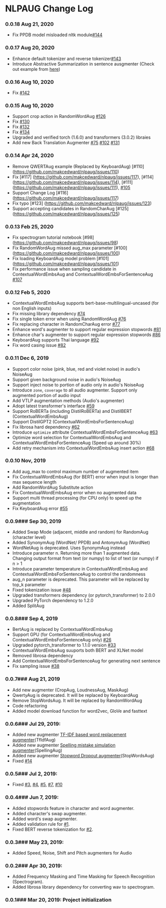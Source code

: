 NLPAUG Change Log
================

### 0.0.18 Aug 21, 2020
*   Fix PPDB model misloaded nltk module[#144](https://github.com/makcedward/nlpaug/issues/144)

### 0.0.17 Aug 20, 2020
*   Enhance default tokenizer and reverse tokenizer[#143](https://github.com/makcedward/nlpaug/issues/143)
*   Introduce Abstractive Summarization in sentence ausgmenter (Check out example from [here](https://github.com/makcedward/nlpaug/blob/master/example/textual_augmenter.ipynb))

### 0.0.16 Aug 10, 2020
*   Fix [#142](https://github.com/makcedward/nlpaug/issues/142)

### 0.0.15 Aug 10, 2020
*   Support crop action in RandomWordAug [#126](https://github.com/makcedward/nlpaug/issues/126)
*   Fix [#130](https://github.com/makcedward/nlpaug/issues/130)
*   Fix [#132](https://github.com/makcedward/nlpaug/issues/132)
*   Fix [#134](https://github.com/makcedward/nlpaug/issues/134)
*   Upgraded and verified torch (1.6.0) and transformers (3.0.2) libraies
*   Add new Back Translation Augmenter [#75](https://github.com/makcedward/nlpaug/issues/75) [#102](https://github.com/makcedward/nlpaug/issues/102) [#131](https://github.com/makcedward/nlpaug/issues/131)

### 0.0.14 Apr 24, 2020
*   Remove QWERTAug example (Replaced by KeyboardAug) [#110] (https://github.com/makcedward/nlpaug/issues/110)
*   Fix [#117] (https://github.com/makcedward/nlpaug/issues/117), [#114] (https://github.com/makcedward/nlpaug/issues/114), [#111] (https://github.com/makcedward/nlpaug/issues/111),  [#105](https://github.com/makcedward/nlpaug/issues/105)
*   Support Change Log [#116] (https://github.com/makcedward/nlpaug/issues/117)
*   Fix typo [#123] (https://github.com/makcedward/nlpaug/issues/123)
*   Support accepting candidates in RandomCharAug [#125] (https://github.com/makcedward/nlpaug/issues/125)

### 0.0.13 Feb 25, 2020
*   Fix spectrogram tutorial notebook [#98] (https://github.com/makcedward/nlpaug/issues/98)
*   Fix RandomWordAug missed aug_max parameter [#100] (https://github.com/makcedward/nlpaug/issues/100)
*   Fix loading KeyboardAug model problem [#101] (https://github.com/makcedward/nlpaug/issues/101)
*   Fix performance issue when sampling candidate in ContextualWordEmbsAug and ContextualWordEmbsForSentenceAug [#107](https://github.com/makcedward/nlpaug/issues/107)

### 0.0.12 Feb 5, 2020
*   ContextualWordEmbsAug supports bert-base-multilingual-uncased (for non English inputs)
*   Fix missing library dependency [#74](https://github.com/makcedward/nlpaug/issues/74)
*   Fix single token error when using RandomWordAug [#76](https://github.com/makcedward/nlpaug/issues/76)
*   Fix replacing character in RandomCharAug error [#77](https://github.com/makcedward/nlpaug/issues/77)
*   Enhance word's augmenter to support regular expression stopwords [#81](https://github.com/makcedward/nlpaug/issues/81)
*   Enhance char's augmenter to support regular expression stopwords [#86](https://github.com/makcedward/nlpaug/issues/86)
*   KeyboardAug supports Thai language [#92](https://github.com/makcedward/nlpaug/pull/92)
*   Fix word casing issue [#82](https://github.com/makcedward/nlpaug/issues/82)

### 0.0.11 Dec 6, 2019
*   Support color noise (pink, blue, red and violet noise) in audio's NoiseAug
*   Support given background noise in audio's NoiseAug
*   Support inject noise to portion of audio only in audio's NoiseAug
*   Introduce `zone`, `coverage` to all audio augmenter. Support only augmented portion of audio input
*   Add VTLP augmentation methods (Audio's augmenter)
*   Adopt latest transformer's interface [#59](https://github.com/makcedward/nlpaug/pull/59)
*   Support RoBERTa (including DistilRoBERTa) and DistilBERT (ContextualWordEmbsAug)
*   Support DistilGPT2 (ContextualWordEmbsForSentenceAug)
*   Fix librosa hard dependency [#62](https://github.com/makcedward/nlpaug/issues/62)
*   Introduce `optimize` attribute ContextualWordEmbsForSentenceAug [#63](https://github.com/makcedward/nlpaug/pull/63)
*   Optimize word selection for ContextualWordEmbsAug and ContextualWordEmbsForSentenceAug (Speed up around 30%)
*   Add retry mechanism into ContextualWordEmbsAug insert action [#68](https://github.com/makcedward/nlpaug/issues/68)

### 0.0.10 Nov, 2019
*   Add aug_max to control maximum number of augmented item
*   Fix ContextualWordEmbsAug (for BERT) error when input is longer than max sequence length
*   Add RandomWordAug Substitute action
*	Fix ContextualWordEmbsAug error when no augmented data
*   Support multi thread processing (for CPU only) to speed up the augmentation
*   Fix KeyboardAug error [#55](https://github.com/makcedward/nlpaug/issues/55)

### 0.0.9###  Sep 30, 2019
*   Added Swap Mode (adjacent, middle and random) for RandomAug (character level)
*   Added SynonymAug (WordNet/ PPDB) and AntonymAug (WordNet)
*   WordNetAug is deprecated. Uses SynonymAug instead
*   Introduce parameter n. Returning more than 1 augmented data. Changing output format from text (or numpy) to list of text (or numpy) if n > 1
*   Introduce parameter temperature in ContextualWordEmbsAug and ContextualWordEmbsForSentenceAug to control the randomness
*   aug_n parameter is deprecated. This parameter will be replaced by top_k parameter
*   Fixed tokenization issue  [#48](https://github.com/makcedward/nlpaug/issues/48)
*   Upgraded transformers dependency (or pytorch_transformer) to 2.0.0
*   Upgraded PyTorch dependency to 1.2.0
*   Added SplitAug

### 0.0.8###  Sep 4, 2019
*   BertAug is replaced by ContextualWordEmbsAug
*   Support GPU (for ContextualWordEmbsAug and ContextualWordEmbsForSentenceAug only) [#26](https://github.com/makcedward/nlpaug/issues/26)
*   Upgraded pytorch_transformer to 1.1.0 version [#33](https://github.com/makcedward/nlpaug/issues/33)
*   ContextualWordEmbsAug suuports both BERT and XLNet model
*   Removed librosa dependency
*   Add ContextualWordEmbsForSentenceAug for generating next sentence
*   Fix sampling issue [#38](https://github.com/makcedward/nlpaug/issues/38)

### 0.0.7###  Aug 21, 2019
*   Add new augmenter (CropAug, LoudnessAug, MaskAug)
*   QwertyAug is deprecated. It will be replaced by KeyboardAug
*   Remove StopWordsAug. It will be replaced by RandomWordAug
*   Code refactoring
*   Added model download function for word2vec, GloVe and fasttext

### 0.0.6###  Jul 29, 2019:
*   Added new augmenter [TF-IDF based word replacement augmenter](https://arxiv.org/pdf/1904.12848.pdf)(TfIdfAug)
*   Added new augmenter [Spelling mistake simulation augmenter](https://arxiv.org/pdf/1711.02173.pdf)(SpellingAug)
*   Added new augmenter [Stopword Dropout augmenter](https://arxiv.org/pdf/1809.02079.pdf)(StopWordsAug)
*   Fixed [#14](https://github.com/makcedward/nlpaug/issues/14)

### 0.0.5###  Jul 2, 2019:
-   Fixed [#3](https://github.com/makcedward/nlpaug/issues/3), [#4](https://github.com/makcedward/nlpaug/issues/4), [#5](https://github.com/makcedward/nlpaug/issues/5), [#7](https://github.com/makcedward/nlpaug/issues/7), [#10](https://github.com/makcedward/nlpaug/issues/10)

### 0.0.4###  Jun 7, 2019:
-   Added stopwords feature in character and word augmenter.
-   Added character's swap augmenter.
-   Added word's swap augmenter.
-   Added validation rule for [#1](https://github.com/makcedward/nlpaug/issues/1).
-   Fixed BERT reverse tokenization for [#2](https://github.com/makcedward/nlpaug/issues/2).

### 0.0.3###  May 23, 2019:
-   Added Speed, Noise, Shift and Pitch augmenters for Audio

### 0.0.2###  Apr 30, 2019:
-   Added Frequency Masking and Time Masking for Speech Recognition (Spectrogram).
-   Added librosa library dependency for converting wav to spectrogram.

### 0.0.1###  Mar 20, 2019: Project initialization